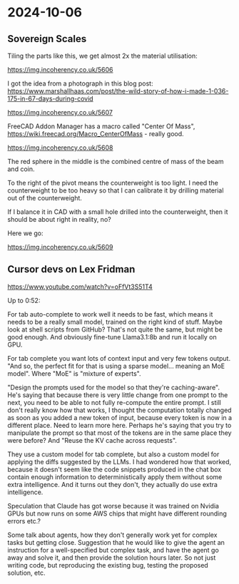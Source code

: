 # 2024-10-06

## Sovereign Scales

Tiling the parts like this, we get almost 2x the material utilisation:

https://img.incoherency.co.uk/5606

I got the idea from a photograph in this blog post: https://www.marshallhaas.com/post/the-wild-story-of-how-i-made-1-036-175-in-67-days-during-covid

https://img.incoherency.co.uk/5607

FreeCAD Addon Manager has a macro called "Center Of Mass", https://wiki.freecad.org/Macro_CenterOfMass - really good.

https://img.incoherency.co.uk/5608

The red sphere in the middle is the combined centre of mass of the beam and coin.

To the right of the pivot means the counterweight is too light. I need the counterweight to be too heavy so that
I can calibrate it by drilling material out of the counterweight.

If I balance it in CAD with a small hole drilled into the counterweight, then it should be about right
in reality, no?

Here we go:

https://img.incoherency.co.uk/5609

## Cursor devs on Lex Fridman

https://www.youtube.com/watch?v=oFfVt3S51T4

Up to 0:52:

For tab auto-complete to work well it needs to be fast, which means it needs to be a really small model,
trained on the right kind of stuff. Maybe look at shell scripts from GitHub?
That's not quite the same, but might be good enough. And obviously fine-tune Llama3.1:8b and run it locally on GPU.

For tab complete you want lots of context input and very few tokens output. "And so, the perfect fit for that is using a sparse model... meaning an MoE model". Where "MoE" is "mixture of experts".

"Design the prompts used for the model so that they're caching-aware".
He's saying that because there is very little change from one prompt to the next, you need to be able to not
fully re-compute the entire prompt. I still don't really know how that works, I thought the computation totally
changed as soon as you added a new token of input, because every token is now in a different place. Need to learn
more here. Perhaps he's saying that you try to manipulate the prompt so that most of the tokens are in the same place
they were before? And "Reuse the KV cache across requests".

They use a custom model for tab complete, but also a custom model for applying the diffs suggested by the LLMs.
I had wondered how that worked, because it doesn't seem like the code snippets produced in the chat box contain enough
information to deterministically apply them without some extra intelligence. And it turns out they don't, they actually
do use extra intelligence.

Speculation that Claude has got worse because it was trained on Nvidia GPUs but now runs on some AWS chips
that might have different rounding errors etc.?

Some talk about agents, how they don't generally work yet for complex tasks but getting close. Suggestion that
he would like to give the agent an instruction for a well-specified but complex task, and have the agent go
away and solve it, and then provide the solution hours later. So not just writing code, but reproducing the
existing bug, testing the proposed solution, etc.
